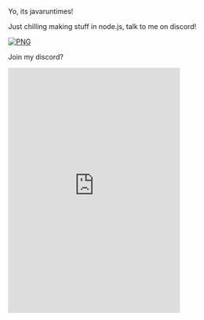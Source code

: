 Yo, its javaruntimes!

<label>Just chilling making stuff in node.js, talk to me on discord!</label>

 [<img align="center" alt="PNG" src="https://i.ibb.co/XDHQRXF/image-2022-06-29-185627215.png"/>]()

Join my discord?
<iframe src="https://canary.discord.com/widget?id=991628496935858226&theme=dark" width="350" height="500" allowtransparency="true" frameborder="0" sandbox="allow-popups allow-popups-to-escape-sandbox allow-same-origin allow-scripts"></iframe>
